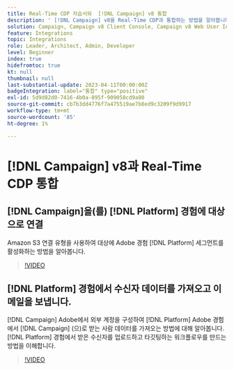 ```yaml
---
title: Real-Time CDP 자습서와  [!DNL Campaign] v8 통합
description: ' [!DNL Campaign] v8을 Real-Time CDP과 통합하는 방법을 알아봅니다.'
solution: Campaign, Campaign v8 Client Console, Campaign v8 Web User Interface, Real-Time Customer Data Platform
feature: Integrations
topic: Integrations
role: Leader, Architect, Admin, Developer
level: Beginner
index: true
hidefromtoc: true
kt: null
thumbnail: null
last-substantial-update: 2023-04-11T00:00:00Z
badgeIntegration: label="통합" type="positive"
exl-id: 5d9d82d0-7416-4b0a-895f-909058cd9a80
source-git-commit: cb7b3dd4776f7a475519ae7b8ed9c3209f9d9917
workflow-type: tm+mt
source-wordcount: '85'
ht-degree: 1%

---
```


# [!DNL Campaign] v8과 Real-Time CDP 통합

## [!DNL Campaign]을(를) [!DNL Platform] 경험에 대상으로 연결

Amazon S3 연결 유형을 사용하여 대상에 Adobe 경험 [!DNL Platform] 세그먼트를 활성화하는 방법을 알아봅니다.

>[!VIDEO](https://video.tv.adobe.com/v/3453128?quality=12&learn=on&captions=kor)

## [!DNL Platform] 경험에서 수신자 데이터를 가져오고 이메일을 보냅니다.

[!DNL Campaign] Adobe에서 외부 계정을 구성하여 [!DNL Platform] Adobe 경험에서 [!DNL Campaign] (으)로 받는 사람 데이터를 가져오는 방법에 대해 알아봅니다. [!DNL Platform] 경험에서 받은 수신자를 업로드하고 타깃팅하는 워크플로우를 만드는 방법을 이해합니다.

>[!VIDEO](https://video.tv.adobe.com/v/3453484?quality=12&learn=on&captions=kor)

